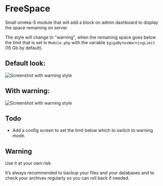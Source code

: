 # FreeSpace
Small omeka-S module that will add a block on admin dashboard to display the space remaining on server. 

The style will change to "warning", when the remaining space goes below the limit that is set in ```Module.php``` with the variable ```$gigaBytesWarningLimit``` (15 Gb by default).

## Default look:
![Screenshot with warning style](https://github.com/symac/Omeka-S-module-FreeSpace/raw/master/screenshot_ok.png)

## With warning:

![Screenshot with warning style](https://github.com/symac/Omeka-S-module-FreeSpace/raw/master/screenshot_full.png)

## Todo 
* Add a config screen to set the limit below which to switch to warning mode.

## Warning
Use it at your own risk.

It’s always recommended to backup your files and your databases and to check your archives regularly so you can roll back if needed.
